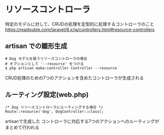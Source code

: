 # リソースコントローラ
特定のモデルに対して、CRUDの処理を定型的に処理するコントローラのこと
https://readouble.com/laravel/8.x/ja/controllers.html#resource-controllers

## artisan での雛形生成
```
# Dog モデルを扱うリソースコントローラの場合
# オプションとして '--resource' をつける
$ php artisan make:controller Controller --resource
```
CRUD処理のための7つのアクションを含めたコントローラが生成される

## ルーティング設定(web.php)
```
/* Dog リソースコントローラにルーティングする場合 */
Route::resource('dog', DogController::class);
```
artisanで生成した コントローラに対応する7つのアクションへのルーティングがまとめて行われる
